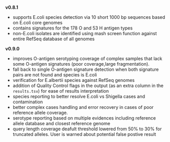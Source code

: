 **v0.8.1**
* supports E.coli species detection via 10 short 1000 bp sequences based on E.coli core genomes
* contains signatures for the 178 O and 53 H antigen types
* non-E.coli isolates are identified using mash screen function against entire RefSeq database of all genomes


**v0.9.0**
* improves O-antigen serotyping coverage of complex samples that lack some O-antigen signatures (poor coverage,large fragmentation). 
* fall back to single O-antigen signature detection when both signature pairs are not found and species is E.coli
* verification for E.albertii species against RefSeq genomes
* addition of Quality Control flags in the output (as an extra column in the `results.tsv`) for ease of results interpretation
* species reporting to better resolve E.coli vs Shigella cases and contamination
* better complex cases handling and error recovery in cases of poor reference allele coverage. 
* serotype reporting based on multiple evidences including reference allele database and closest reference genome
* query length coverage deafult threshold lowered from 50% to 30% for truncated alleles. User is warned about potential false postive result


